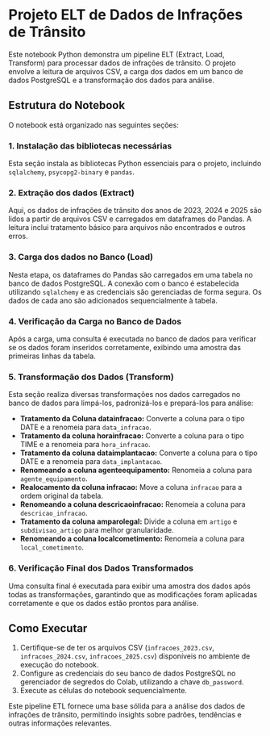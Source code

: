 # Projeto ELT de Dados de Infrações de Trânsito

Este notebook Python demonstra um pipeline ELT (Extract, Load, Transform) para processar dados de infrações de trânsito. O projeto envolve a leitura de arquivos CSV, a carga dos dados em um banco de dados PostgreSQL e a transformação dos dados para análise.

## Estrutura do Notebook

O notebook está organizado nas seguintes seções:

### 1. Instalação das bibliotecas necessárias
Esta seção instala as bibliotecas Python essenciais para o projeto, incluindo `sqlalchemy`, `psycopg2-binary` e `pandas`.

### 2. Extração dos dados (Extract)
Aqui, os dados de infrações de trânsito dos anos de 2023, 2024 e 2025 são lidos a partir de arquivos CSV e carregados em dataframes do Pandas. A leitura inclui tratamento básico para arquivos não encontrados e outros erros.

### 3. Carga dos dados no Banco (Load)
Nesta etapa, os dataframes do Pandas são carregados em uma tabela no banco de dados PostgreSQL. A conexão com o banco é estabelecida utilizando `sqlalchemy` e as credenciais são gerenciadas de forma segura. Os dados de cada ano são adicionados sequencialmente à tabela.

### 4. Verificação da Carga no Banco de Dados
Após a carga, uma consulta é executada no banco de dados para verificar se os dados foram inseridos corretamente, exibindo uma amostra das primeiras linhas da tabela.

### 5. Transformação dos Dados (Transform)
Esta seção realiza diversas transformações nos dados carregados no banco de dados para limpá-los, padronizá-los e prepará-los para análise:

- **Tratamento da Coluna datainfracao:** Converte a coluna para o tipo DATE e a renomeia para `data_infracao`.
- **Tratamento da coluna horainfracao:** Converte a coluna para o tipo TIME e a renomeia para `hora_infracao`.
- **Tratamento da coluna dataimplantacao:** Converte a coluna para o tipo DATE e a renomeia para `data_implantacao`.
- **Renomeando a coluna agenteequipamento:** Renomeia a coluna para `agente_equipamento`.
- **Realocamento da coluna infracao:** Move a coluna `infracao` para a ordem original da tabela.
- **Renomeando a coluna descricaoinfracao:** Renomeia a coluna para `descricao_infracao`.
- **Tratamento da coluna amparolegal:** Divide a coluna em `artigo` e `subdivisao_artigo` para melhor granularidade.
- **Renomeando a coluna localcometimento:** Renomeia a coluna para `local_cometimento`.

### 6. Verificação Final dos Dados Transformados
Uma consulta final é executada para exibir uma amostra dos dados após todas as transformações, garantindo que as modificações foram aplicadas corretamente e que os dados estão prontos para análise.

## Como Executar

1. Certifique-se de ter os arquivos CSV (`infracoes_2023.csv`, `infracoes_2024.csv`, `infracoes_2025.csv`) disponíveis no ambiente de execução do notebook.
2. Configure as credenciais do seu banco de dados PostgreSQL no gerenciador de segredos do Colab, utilizando a chave `db_password`.
3. Execute as células do notebook sequencialmente.

Este pipeline ETL fornece uma base sólida para a análise dos dados de infrações de trânsito, permitindo insights sobre padrões, tendências e outras informações relevantes.
